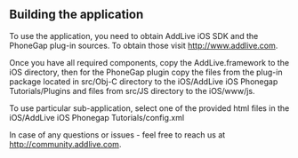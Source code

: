 ## Building the application

To use the application, you need to obtain AddLive iOS SDK and the PhoneGap
plug-in sources. To obtain those visit http://www.addlive.com.

Once you have all required components, copy the AddLive.framework to the iOS
directory, then for the PhoneGap plugin copy the files from the plug-in package
located in src/Obj-C directory to the iOS/AddLive iOS Phonegap Tutorials/Plugins
and files from src/JS directory to the iOS/www/js.

To use particular sub-application, select one of the provided html files in the
iOS/AddLive iOS Phonegap Tutorials/config.xml

In case of any questions or issues - feel free to reach us at
http://community.addlive.com.